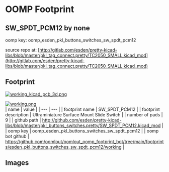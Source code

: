 # OOMP Footprint  
## SW_SPDT_PCM12  by none  
  
oomp key: oomp_esden_pkl_buttons_switches_sw_spdt_pcm12  
  
source repo at: [http://gitlab.com/esden/pretty-kicad-libs/blob/master/pkl_tag_connect.pretty/TC2050_SMALL.kicad_mod](http://gitlab.com/esden/pretty-kicad-libs/blob/master/pkl_tag_connect.pretty/TC2050_SMALL.kicad_mod)  
## Footprint  
  
[![working_kicad_pcb_3d.png](working_kicad_pcb_3d_600.png)](working_kicad_pcb_3d.png)  
  
[![working.png](working_600.png)](working.png)  
| name | value | 
| --- | --- | 
| footprint name | SW_SPDT_PCM12 | 
| footprint description | Ultraminiature Surface Mount Slide Switch | 
| number of pads | 9 | 
| github path | http://github.com/esden/pretty-kicad-libs/blob/master/pkl_buttons_switches.pretty/SW_SPDT_PCM12.kicad_mod | 
| oomp key | oomp_esden_pkl_buttons_switches_sw_spdt_pcm12 | 
| oomp bot github | https://github.com/oomlout/oomlout_oomp_footprint_bot/tree/main/footprints/esden_pkl_buttons_switches_sw_spdt_pcm12/working | 
## Images  
